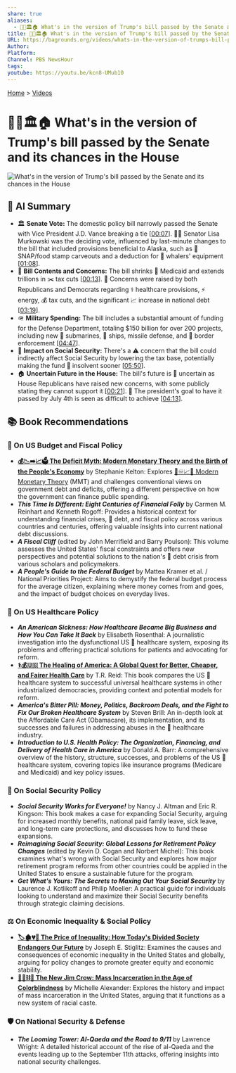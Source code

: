 ```yaml
---
share: true
aliases:
  - 👹📜🏛️🏠 What's in the version of Trump's bill passed by the Senate and its chances in the House
title: 👹📜🏛️🏠 What's in the version of Trump's bill passed by the Senate and its chances in the House
URL: https://bagrounds.org/videos/whats-in-the-version-of-trumps-bill-passed-by-the-senate-and-its-chances-in-the-house
Author:
Platform:
Channel: PBS NewsHour
tags:
youtube: https://youtu.be/kcn8-UMub10
---
```

[Home](../index.md) > [Videos](./index.md)  
# 👹📜🏛️🏠 What's in the version of Trump's bill passed by the Senate and its chances in the House  
![What's in the version of Trump's bill passed by the Senate and its chances in the House](https://youtu.be/kcn8-UMub10)  
  
## 🤖 AI Summary  
* 🏛️ **Senate Vote:** The domestic policy bill narrowly passed the Senate with Vice President J.D. Vance breaking a tie \[[00:07](http://www.youtube.com/watch?v=kcn8-UMub10&t=7)\]. 🧑‍⚖️ Senator Lisa Murkowski was the deciding vote, influenced by last-minute changes to the bill that included provisions beneficial to Alaska, such as 🍎 SNAP/food stamp carveouts and a deduction for 🐳 whalers' equipment \[[01:08](http://www.youtube.com/watch?v=kcn8-UMub10&t=68)\].  
* 📝 **Bill Contents and Concerns:** The bill shrinks 🏥 Medicaid and extends trillions in ✂️ tax cuts \[[00:13](http://www.youtube.com/watch?v=kcn8-UMub10&t=13)\]. 🤔 Concerns were raised by both Republicans and Democrats regarding ⚕️ healthcare provisions, ⚡ energy, 💰 tax cuts, and the significant 📈 increase in national debt \[[03:19](http://www.youtube.com/watch?v=kcn8-UMub10&t=199)\].  
* 🪖 **Military Spending:** The bill includes a substantial amount of funding for the Defense Department, totaling $150 billion for over 200 projects, including new 🚢 submarines, 🚀 ships, missile defense, and 🛂 border enforcement \[[04:47](http://www.youtube.com/watch?v=kcn8-UMub10&t=287)\].  
* 👴 **Impact on Social Security:** There's a ⚠️ concern that the bill could indirectly affect Social Security by lowering the tax base, potentially making the fund 💸 insolvent sooner \[[05:50](http://www.youtube.com/watch?v=kcn8-UMub10&t=350)\].  
* 🏠 **Uncertain Future in the House:** The bill's future is 🤷 uncertain as House Republicans have raised new concerns, with some publicly stating they cannot support it \[[00:21](http://www.youtube.com/watch?v=kcn8-UMub10&t=21)\]. 📅 The president's goal to have it passed by July 4th is seen as difficult to achieve \[[04:13](http://www.youtube.com/watch?v=kcn8-UMub10&t=253)\].  
  
## 📚 Book Recommendations  
### 💸 On US Budget and Fiscal Policy  
* **[💰📉➡️📈🗳️ The Deficit Myth: Modern Monetary Theory and the Birth of the People's Economy](../books/the-deficit-myth.md)** by Stephanie Kelton: Explores [🏦♾️📈💸 Modern Monetary Theory](../topics/modern-monetary-theory.md) (MMT) and challenges conventional views on government debt and deficits, offering a different perspective on how the government can finance public spending.  
* ***This Time Is Different: Eight Centuries of Financial Folly*** by Carmen M. Reinhart and Kenneth Rogoff: Provides a historical context for understanding financial crises, 💸 debt, and fiscal policy across various countries and centuries, offering valuable insights into current national debt discussions.  
* ***A Fiscal Cliff*** (edited by John Merrifield and Barry Poulson): This volume assesses the United States' fiscal constraints and offers new perspectives and potential solutions to the nation's 💸 debt crisis from various scholars and policymakers.  
* ***A People's Guide to the Federal Budget*** by Mattea Kramer et al. / National Priorities Project: Aims to demystify the federal budget process for the average citizen, explaining where money comes from and goes, and the impact of budget choices on everyday lives.  
  
### 🏥 On US Healthcare Policy  
* ***An American Sickness: How Healthcare Became Big Business and How You Can Take It Back*** by Elisabeth Rosenthal: A journalistic investigation into the dysfunctional US 🏥 healthcare system, exposing its problems and offering practical solutions for patients and advocating for reform.  
* **[⚕️💰🇺🇸 The Healing of America: A Global Quest for Better, Cheaper, and Fairer Health Care](../books/the-healing-of-america-a-global-quest-for-better-cheaper-and-fairer-health-care.md)** by T.R. Reid: This book compares the US 🏥 healthcare system to successful universal healthcare systems in other industrialized democracies, providing context and potential models for reform.  
* ***America's Bitter Pill: Money, Politics, Backroom Deals, and the Fight to Fix Our Broken Healthcare System*** by Steven Brill: An in-depth look at the Affordable Care Act (Obamacare), its implementation, and its successes and failures in addressing abuses in the 🏥 healthcare industry.  
* ***Introduction to U.S. Health Policy: The Organization, Financing, and Delivery of Health Care in America*** by Donald A. Barr: A comprehensive overview of the history, structure, successes, and problems of the US 🏥 healthcare system, covering topics like insurance programs (Medicare and Medicaid) and key policy issues.  
  
### 👴 On Social Security Policy  
* ***Social Security Works for Everyone!*** by Nancy J. Altman and Eric R. Kingson: This book makes a case for expanding Social Security, arguing for increased monthly benefits, national paid family leave, sick leave, and long-term care protections, and discusses how to fund these expansions.  
* ***Reimagining Social Security: Global Lessons for Retirement Policy Changes*** (edited by Kevin D. Cogan and Norbert Michel): This book examines what's wrong with Social Security and explores how major retirement program reforms from other countries could be applied in the United States to ensure a sustainable future for the program.  
* ***Get What's Yours: The Secrets to Maxing Out Your Social Security*** by Laurence J. Kotlikoff and Philip Moeller: A practical guide for individuals looking to understand and maximize their Social Security benefits through strategic claiming decisions.  
  
### ⚖️ On Economic Inequality & Social Policy  
* **[🏷️🏚️💔🏰 The Price of Inequality: How Today's Divided Society Endangers Our Future](../books/the-price-of-inequality-how-todays-divided-society-endangers-our-future.md)** by Joseph E. Stiglitz: Examines the causes and consequences of economic inequality in the United States and globally, arguing for policy changes to promote greater equity and economic stability.  
* **[🧑🏿⛓️🙈 The New Jim Crow: Mass Incarceration in the Age of Colorblindness](../books/the-new-jim-crow-mass-incarceration-in-the-age-of-colorblindness.md)** by Michelle Alexander: Explores the history and impact of mass incarceration in the United States, arguing that it functions as a new system of racial caste.  
  
### 🛡️ On National Security & Defense  
* ***The Looming Tower: Al-Qaeda and the Road to 9/11*** by Lawrence Wright: A detailed historical account of the rise of al-Qaeda and the events leading up to the September 11th attacks, offering insights into national security challenges.